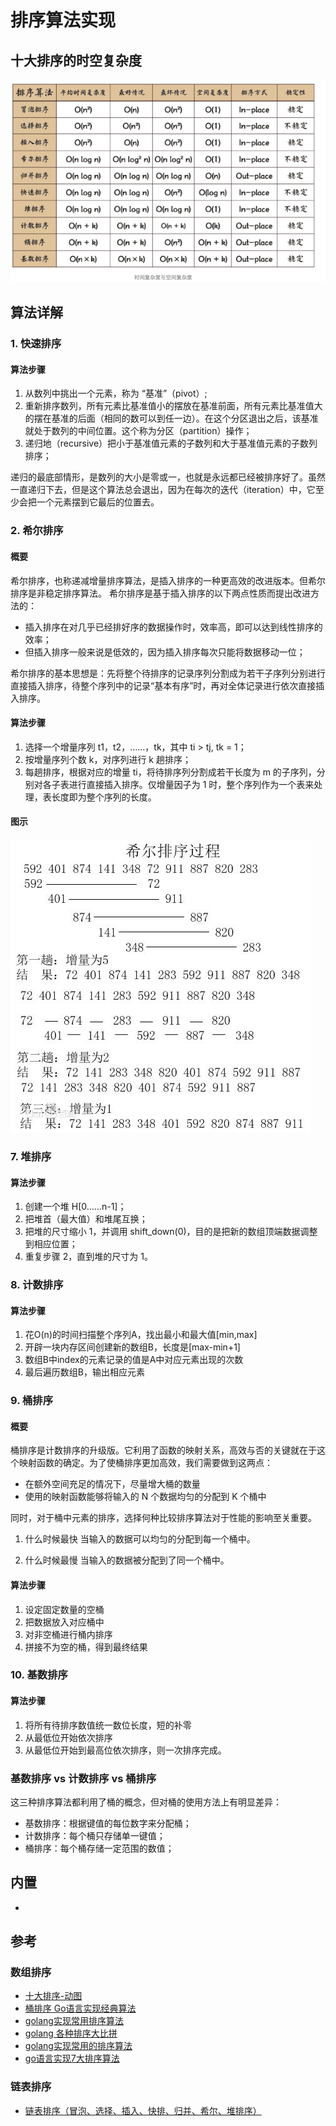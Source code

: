 # 排序算法实现

## 十大排序的时空复杂度
![image](../images/sort/1.png)

## 算法详解
### 1. 快速排序
#### 算法步骤
1. 从数列中挑出一个元素，称为 “基准”（pivot）;
2. 重新排序数列，所有元素比基准值小的摆放在基准前面，所有元素比基准值大的摆在基准的后面（相同的数可以到任一边）。在这个分区退出之后，该基准就处于数列的中间位置。这个称为分区（partition）操作；
3. 递归地（recursive）把小于基准值元素的子数列和大于基准值元素的子数列排序；

递归的最底部情形，是数列的大小是零或一，也就是永远都已经被排序好了。虽然一直递归下去，但是这个算法总会退出，因为在每次的迭代（iteration）中，它至少会把一个元素摆到它最后的位置去。

### 2. 希尔排序
#### 概要
希尔排序，也称递减增量排序算法，是插入排序的一种更高效的改进版本。但希尔排序是非稳定排序算法。
希尔排序是基于插入排序的以下两点性质而提出改进方法的：
- 插入排序在对几乎已经排好序的数据操作时，效率高，即可以达到线性排序的效率；
- 但插入排序一般来说是低效的，因为插入排序每次只能将数据移动一位；

希尔排序的基本思想是：先将整个待排序的记录序列分割成为若干子序列分别进行直接插入排序，待整个序列中的记录“基本有序”时，再对全体记录进行依次直接插入排序。

#### 算法步骤
1. 选择一个增量序列 t1，t2，……，tk，其中 ti > tj, tk = 1；
2. 按增量序列个数 k，对序列进行 k 趟排序；
3. 每趟排序，根据对应的增量 ti，将待排序列分割成若干长度为 m 的子序列，分别对各子表进行直接插入排序。仅增量因子为 1 时，整个序列作为一个表来处理，表长度即为整个序列的长度。

#### 图示
![image](../images/sort/2.jpg)

### 7. 堆排序
#### 算法步骤
1. 创建一个堆 H[0……n-1]；
2. 把堆首（最大值）和堆尾互换；
3. 把堆的尺寸缩小 1，并调用 shift_down(0)，目的是把新的数组顶端数据调整到相应位置；
4. 重复步骤 2，直到堆的尺寸为 1。

### 8. 计数排序
#### 算法步骤
1. 花O(n)的时间扫描整个序列A，找出最小和最大值[min,max]
2. 开辟一块内存区间创建新的数组B，长度是[max-min+1]
3. 数组B中index的元素记录的值是A中对应元素出现的次数
4. 最后遍历数组B，输出相应元素

### 9. 桶排序
#### 概要
桶排序是计数排序的升级版。它利用了函数的映射关系，高效与否的关键就在于这个映射函数的确定。为了使桶排序更加高效，我们需要做到这两点：
- 在额外空间充足的情况下，尽量增大桶的数量
- 使用的映射函数能够将输入的 N 个数据均匀的分配到 K 个桶中

同时，对于桶中元素的排序，选择何种比较排序算法对于性能的影响至关重要。

1. 什么时候最快
当输入的数据可以均匀的分配到每一个桶中。

2. 什么时候最慢
当输入的数据被分配到了同一个桶中。

#### 算法步骤
1. 设定固定数量的空桶
2. 把数据放入对应桶中
3. 对非空桶进行桶内排序
4. 拼接不为空的桶，得到最终结果

### 10. 基数排序
#### 算法步骤
1. 将所有待排序数值统一数位长度，短的补零
2. 从最低位开始依次排序
3. 从最低位开始到最高位依次排序，则一次排序完成。


### 基数排序 vs 计数排序 vs 桶排序

这三种排序算法都利用了桶的概念，但对桶的使用方法上有明显差异：
- 基数排序：根据键值的每位数字来分配桶；
- 计数排序：每个桶只存储单一键值；
- 桶排序：每个桶存储一定范围的数值；

## 内置
- 

## 参考
### 数组排序
- [十大排序-动图](https://mp.weixin.qq.com/s/vn3KiV-ez79FmbZ36SX9lg)
- [桶排序 Go语言实现经典算法](http://www.chinacion.cn/article/8180.html)
- [golang实现常用排序算法](https://blog.csdn.net/benben_2015/article/details/79231929)
- [golang 各种排序大比拼](https://blog.csdn.net/Mrs_len/article/details/54094390)
- [golang实现常用的排序算法](https://blog.csdn.net/qq_20432379/article/details/78715080)
- [go语言实现7大排序算法](https://blog.csdn.net/webxscan/article/details/68065474)
### 链表排序
- [链表排序（冒泡、选择、插入、快排、归并、希尔、堆排序）](https://www.cnblogs.com/TenosDoIt/p/3666585.html)